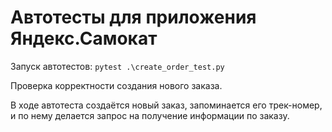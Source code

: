 ﻿# Автотесты для приложения Яндекс.Самокат
Запуск автотестов:
```pytest .\create_order_test.py```

Проверка корректности создания нового заказа.

В ходе автотеста создаётся новый заказ, запоминается его трек-номер, и по нему делается запрос на получение информации по заказу.

